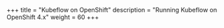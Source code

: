 +++
title = "Kubeflow on OpenShift"
description = "Running Kubeflow on OpenShift 4.x"
weight = 60
+++
